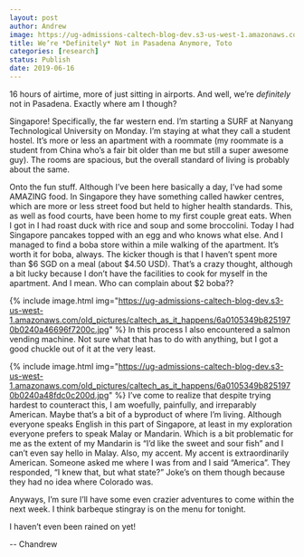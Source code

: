 ```yaml
---
layout: post
author: Andrew
image: https://ug-admissions-caltech-blog-dev.s3-us-west-1.amazonaws.com/old_pictures/caltech_as_it_happens/6a0105349b8251970b0240a48fdbff200d.jpg
title: We’re *Definitely* Not in Pasadena Anymore, Toto
categories: [research]
status: Publish
date: 2019-06-16
---
```



16 hours of airtime, more of just sitting in airports. And well, we’re *definitely* not in Pasadena. Exactly where am I though?

Singapore! Specifically, the far western end. I’m starting a SURF at Nanyang Technological University on Monday. I’m staying at what they call a student hostel. It’s more or less an apartment with a roommate (my roommate is a student from China who’s a fair bit older than me but still a super awesome guy). The rooms are spacious, but the overall standard of living is probably about the same.

Onto the fun stuff. Although I’ve been here basically a day, I’ve had some AMAZING food. In Singapore they have something called hawker centres, which are more or less street food but held to higher health standards. This, as well as food courts, have been home to my first couple great eats. When I got in I had roast duck with rice and soup and some broccolini. Today I had Singapore pancakes topped with an egg and who knows what else. And I managed to find a boba store within a mile walking of the apartment. It’s worth it for boba, always. The kicker though is that I haven’t spent more than $6 SGD on a meal (about $4.50 USD). That’s a crazy thought, although a bit lucky because I don’t have the facilities to cook for myself in the apartment. And I mean. Who can complain about $2 boba??

{% include image.html img="https://ug-admissions-caltech-blog-dev.s3-us-west-1.amazonaws.com/old_pictures/caltech_as_it_happens/6a0105349b8251970b0240a46696f7200c.jpg" %}
In this process I also encountered a salmon vending machine. Not sure what that has to do with anything, but I got a good chuckle out of it at the very least.


{% include image.html img="https://ug-admissions-caltech-blog-dev.s3-us-west-1.amazonaws.com/old_pictures/caltech_as_it_happens/6a0105349b8251970b0240a48fdc0c200d.jpg" %}
I’ve come to realize that despite trying hardest to counteract this, I am woefully, painfully, and irreparably American. Maybe that’s a bit of a byproduct of where I’m living. Although everyone speaks English in this part of Singapore, at least in my exploration everyone prefers to speak Malay or Mandarin. Which is a bit problematic for me as the extent of my Mandarin is “I’d like the sweet and sour fish” and I can’t even say hello in Malay. Also, my accent. My accent is extraordinarily American. Someone asked me where I was from and I said “America”. They responded, “I knew that, but what state?” Joke’s on them though because they had no idea where Colorado was.

Anyways, I’m sure I’ll have some even crazier adventures to come within the next week. I think barbeque stingray is on the menu for tonight.

I haven’t even been rained on yet!

-- Chandrew

